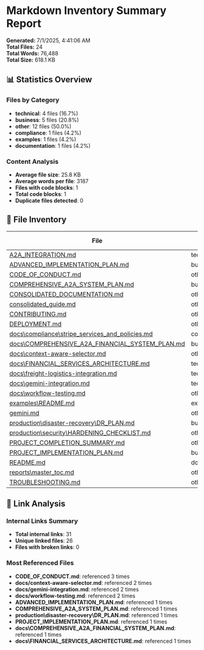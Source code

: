 # Markdown Inventory Summary Report

**Generated:** 7/1/2025, 4:41:06 AM  
**Total Files:** 24  
**Total Words:** 76,488  
**Total Size:** 618.1 KB  

## 📊 Statistics Overview

### Files by Category
- **technical**: 4 files (16.7%)
- **business**: 5 files (20.8%)
- **other**: 12 files (50.0%)
- **compliance**: 1 files (4.2%)
- **examples**: 1 files (4.2%)
- **documentation**: 1 files (4.2%)

### Content Analysis
- **Average file size**: 25.8 KB
- **Average words per file**: 3187
- **Files with code blocks**: 1
- **Total code blocks**: 1
- **Duplicate files detected**: 0

## 📁 File Inventory

| File | Category | Size (KB) | Words | Headings | Code Blocks |
|------|----------|-----------|-------|----------|-------------|
| [A2A_INTEGRATION.md](A2A_INTEGRATION.md) | technical | 4.8 | 597 | 13 | 0 |
| [ADVANCED_IMPLEMENTATION_PLAN.md](ADVANCED_IMPLEMENTATION_PLAN.md) | business | 13.9 | 2277 | 56 | 0 |
| [CODE_OF_CONDUCT.md](CODE_OF_CONDUCT.md) | other | 5.0 | 679 | 12 | 0 |
| [COMPREHENSIVE_A2A_SYSTEM_PLAN.md](COMPREHENSIVE_A2A_SYSTEM_PLAN.md) | business | 37.4 | 3265 | 0 | 0 |
| [CONSOLIDATED_DOCUMENTATION.md](CONSOLIDATED_DOCUMENTATION.md) | other | 379.7 | 47329 | 1217 | 1 |
| [consolidated_guide.md](consolidated_guide.md) | other | 49.6 | 6524 | 166 | 0 |
| [CONTRIBUTING.md](CONTRIBUTING.md) | other | 2.3 | 345 | 10 | 0 |
| [DEPLOYMENT.md](DEPLOYMENT.md) | other | 3.2 | 437 | 14 | 0 |
| [docs\compliance\stripe_services_and_policies.md](docs\compliance\stripe_services_and_policies.md) | compliance | 8.6 | 1059 | 15 | 0 |
| [docs\COMPREHENSIVE_A2A_FINANCIAL_SYSTEM_PLAN.md](docs\COMPREHENSIVE_A2A_FINANCIAL_SYSTEM_PLAN.md) | business | 14.8 | 1691 | 56 | 0 |
| [docs\context-aware-selector.md](docs\context-aware-selector.md) | other | 5.0 | 658 | 16 | 0 |
| [docs\FINANCIAL_SERVICES_ARCHITECTURE.md](docs\FINANCIAL_SERVICES_ARCHITECTURE.md) | technical | 11.2 | 1314 | 53 | 0 |
| [docs\freight-logistics-integration.md](docs\freight-logistics-integration.md) | technical | 5.9 | 766 | 24 | 0 |
| [docs\gemini-integration.md](docs\gemini-integration.md) | technical | 3.6 | 487 | 17 | 0 |
| [docs\workflow-testing.md](docs\workflow-testing.md) | other | 7.0 | 869 | 21 | 0 |
| [examples\README.md](examples\README.md) | examples | 4.2 | 557 | 31 | 0 |
| [gemini.md](gemini.md) | other | 15.0 | 1265 | 52 | 0 |
| [production\disaster-recovery\DR_PLAN.md](production\disaster-recovery\DR_PLAN.md) | business | 0.4 | 61 | 3 | 0 |
| [production\security\HARDENING_CHECKLIST.md](production\security\HARDENING_CHECKLIST.md) | other | 0.4 | 63 | 1 | 0 |
| [PROJECT_COMPLETION_SUMMARY.md](PROJECT_COMPLETION_SUMMARY.md) | other | 8.7 | 1105 | 26 | 0 |
| [PROJECT_IMPLEMENTATION_PLAN.md](PROJECT_IMPLEMENTATION_PLAN.md) | business | 16.3 | 2579 | 52 | 0 |
| [README.md](README.md) | documentation | 16.4 | 1983 | 43 | 0 |
| [reports\master_toc.md](reports\master_toc.md) | other | 1.5 | 61 | 1 | 0 |
| [TROUBLESHOOTING.md](TROUBLESHOOTING.md) | other | 3.4 | 517 | 12 | 0 |

## 🔗 Link Analysis

### Internal Links Summary
- **Total internal links**: 31
- **Unique linked files**: 26
- **Files with broken links**: 0

### Most Referenced Files
- **CODE_OF_CONDUCT.md**: referenced 3 times
- **docs/context-aware-selector.md**: referenced 2 times
- **docs/gemini-integration.md**: referenced 2 times
- **docs/workflow-testing.md**: referenced 2 times
- **ADVANCED_IMPLEMENTATION_PLAN.md**: referenced 1 times
- **COMPREHENSIVE_A2A_SYSTEM_PLAN.md**: referenced 1 times
- **production\disaster-recovery\DR_PLAN.md**: referenced 1 times
- **PROJECT_IMPLEMENTATION_PLAN.md**: referenced 1 times
- **docs\COMPREHENSIVE_A2A_FINANCIAL_SYSTEM_PLAN.md**: referenced 1 times
- **docs\FINANCIAL_SERVICES_ARCHITECTURE.md**: referenced 1 times
